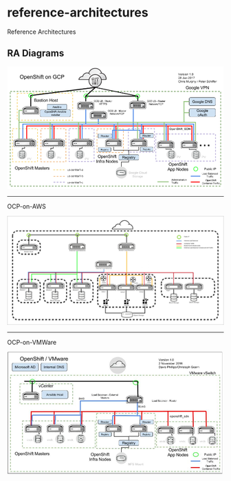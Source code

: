 # reference-architectures
Reference Architectures

RA Diagrams
----------

![OCP-on-GCP](docs/images/OCP-on-GCP-Architecture.png?raw=true "OCP-on-GCP")

**************
OCP-on-AWS

![OCP-on-AWS](docs/images/OCP-on-AWS-Architecture.jpg?raw=true "OCP-on-AWS")

**************
OCP-on-VMWare

![OCP-on-VMWare](docs/images/OCP-on-VMware-Architecture.jpg?raw=true "OCP-on-VMWare")
